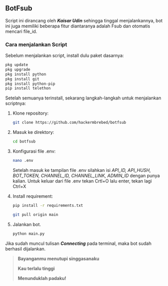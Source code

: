## BotFsub

Script ini dirancang oleh ***Kaisar Udin*** sehingga tinggal menjalankannya, bot ini juga memiliki beberapa fitur diantaranya adalah Fsub dan otomatis mencari file_id.

### Cara menjalankan Script

Sebelum menjalankan script, install dulu paket dasarnya:

```bash
pkg update
pkg upgrade
pkg install python
pkg install git
pkg install python-pip
pip install telethon 
```

Setelah semuanya terinstall, sekarang langkah-langkah untuk menjalankan scriptnya:

1. Klone repository:
   ```bash
   git clone https://github.com/hackermbrebed/botfsub
   ```

2. Masuk ke direktory:
   ```bash
   cd botfsub
   ```

3. Konfigurasi file .env:
   ```bash
   nano .env
   ```
   Setelah masuk ke tampilan file .env silahkan isi *API_ID, API_HUSH, BOT_TOKEN, CHANNEL_ID, CHANNEL_LINK, ADMIN_ID* dengan punya kalian.
   Untuk keluar dari file .env tekan Crtl+O lalu enter, tekan lagi Ctrl+X

5. Install requirement:
   ```bash
   pip install -r requirements.txt
   ```

   ```bash
   git pull origin main
   ```
6. Jalankan bot.
   ```bash
   python main.py
   ```
Jika sudah muncul tulisan ***Connecting*** pada terminal, maka bot sudah berhasil dijalankan.
<blockquote>
<b>   

   Bayanganmu menutupi singgasanaku

Kau terlalu tinggi

Menunduklah padaku!
</b>
</blockquote>
